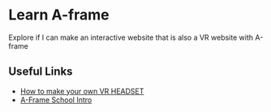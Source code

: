 # Learn A-frame
Explore if I can make an interactive website that is also a VR website
with A-frame

## Useful Links
- [How to make your own VR HEADSET](https://thewiredshopper.com/how-to-make-your-own-vr-headset/)
- [A-Frame School Intro](https://aframe.io/docs/1.0.0/introduction/)
